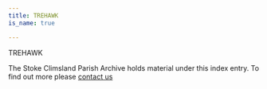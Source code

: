 ```yaml
---
title: TREHAWK
is_name: true

---
```


TREHAWK


The Stoke Climsland Parish Archive holds material under this index entry. To find out more please [contact us](/contact/)
